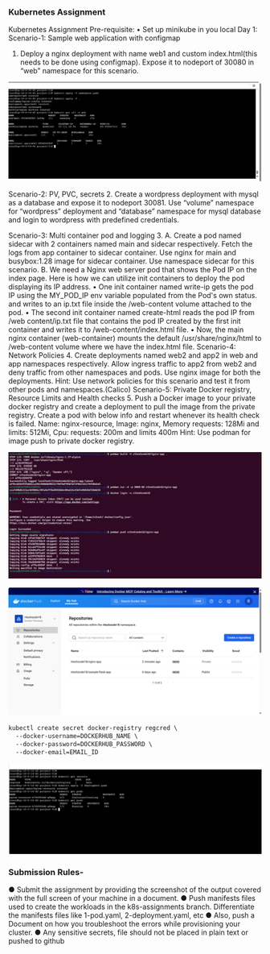 ### Kubernetes Assignment

Kubernetes Assignment
Pre-requisite:
• Set up minikube in you local
Day 1: 
Scenario-1: Sample web application with configmap
1. Deploy a nginx deployment with name web1 and custom index.html(this needs to be 
done using configmap). Expose it to nodeport of 30080 in “web” namespace for this 
scenario.

![alt text](image.png)


Scenario-2: PV, PVC, secrets
2. Create a wordpress deployment with mysql as a database and expose it to nodeport 
30081. Use “volume” namespace for “wordpress” deployment and “database” namespace 
for mysql database and login to wordpress with predefined credentials.


Scenario-3: Multi container pod and logging
3. A. Create a pod named sidecar with 2 containers named main and sidecar respectively. 
Fetch the logs from app container to sidecar container. Use nginx for main and 
busybox:1.28 image for sidecar container. Use namespace sidecar for this scenario.
B. We need a Nginx web server pod that shows the Pod IP on the index page.
Here is how we can utilize init containers to deploy the pod displaying its IP address.
• One init container named write-ip gets the pod IP using the MY_POD_IP env 
variable populated from the Pod's own status. and writes to an ip.txt file inside the 
/web-content volume attached to the pod.
• The second init container named create-html reads the pod IP from /web content/ip.txt file that contains the pod IP created by the first init container and 
writes it to /web-content/index.html file.
• Now, the main nginx container (web-container) mounts the default 
/usr/share/nginx/html to /web-content volume where we have the index.html file.
Scenario-4: Network Policies 
4. Create deployments named web2 and app2 in web and app namespaces respectively. 
Allow ingress traffic to app2 from web2 and deny traffic from other namespaces and 
pods. Use nginx image for both the deployments.
Hint: Use network policies for this scenario and test it from other pods and 
namespaces.(Calico)
Scenario-5: Private Docker registry, Resource Limits and Health checks
5. Push a Docker image to your private docker registry and create a deployment to pull the 
image from the private registry. Create a pod with below info and restart whenever its 
health check is failed. 
Name: nginx-resource, Image: nginx, Memory requests: 128Mi and limits: 512Mi, Cpu: 
requests: 200m and limits 400m
Hint: Use podman for image push to private docker registry.

![alt text](image-1.png)

![alt text](image-2.png)

```
kubectl create secret docker-registry regcred \
  --docker-username=DOCKERHUB_NAME \
  --docker-password=DOCKERHUB_PASSWORD \
  --docker-email=EMAIL_ID
```
![alt text](image-3.png)


### Submission Rules-
● Submit the assignment by providing the screenshot of the output covered with the full 
screen of your machine in a document.
● Push manifests files used to create the workloads in the k8s-assignments branch. 
Differentiate the manifests files like 1-pod.yaml, 2-deployment.yaml, etc
● Also, push a Document on how you troubleshoot the errors while provisioning your 
cluster.
● Any sensitive secrets, file should not be placed in plain text or pushed to github